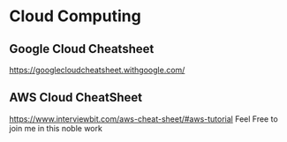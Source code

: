# Cloud Computing
## Google Cloud Cheatsheet
https://googlecloudcheatsheet.withgoogle.com/
## AWS Cloud CheatSheet
https://www.interviewbit.com/aws-cheat-sheet/#aws-tutorial
Feel Free to  join me in this noble work
